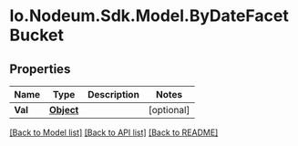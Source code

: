 # Io.Nodeum.Sdk.Model.ByDateFacetBucket
## Properties

Name | Type | Description | Notes
------------ | ------------- | ------------- | -------------
**Val** | [**Object**](.md) |  | [optional] 

[[Back to Model list]](../README.md#documentation-for-models) [[Back to API list]](../README.md#documentation-for-api-endpoints) [[Back to README]](../README.md)

